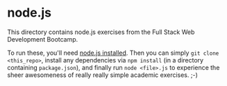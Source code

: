 # node.js

This directory contains node.js exercises from the Full Stack Web Development Bootcamp.

To run these, you'll need [node.js installed](https://nodejs.org/en/download).  Then you can simply ```git clone <this_repo>```, install any dependencies via ```npm install``` (in a directory containing ```package.json```), and finally run ```node <file>.js``` to experience the sheer awesomeness of really really simple academic exercises.  ;-)
